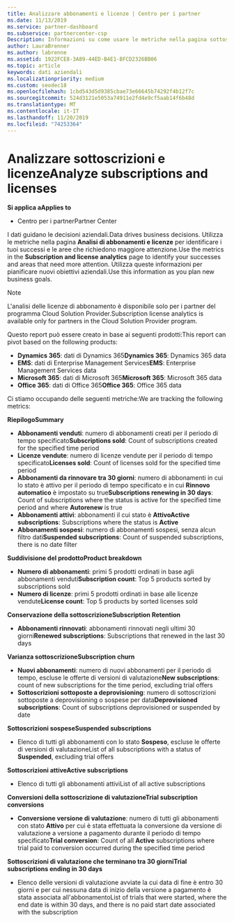 ```yaml
---
title: Analizzare abbonamenti e licenze | Centro per i partner
ms.date: 11/13/2019
ms.service: partner-dashboard
ms.subservice: partnercenter-csp
Description: Informazioni su come usare le metriche nella pagina sottoscrizione e analisi licenze per identificare i successi e le aree che richiedono maggiore attenzione.
author: LauraBrenner
ms.author: labrenne
ms.assetid: 1922FCE8-3A89-44ED-B4E1-BFCD2326BB06
ms.topic: article
keywords: dati aziendali
ms.localizationpriority: medium
ms.custom: seodec18
ms.openlocfilehash: 1cbd543d5d9385cbae73e66645b74292f4b12f7c
ms.sourcegitcommit: 524d3121e5053a74911e2fd4e9cf5aab14f6b48d
ms.translationtype: MT
ms.contentlocale: it-IT
ms.lasthandoff: 11/20/2019
ms.locfileid: "74253364"
---
```

# <a name="analyze-subscriptions-and-licenses"></a><span data-ttu-id="bc6d1-104">Analizzare sottoscrizioni e licenze</span><span class="sxs-lookup"><span data-stu-id="bc6d1-104">Analyze subscriptions and licenses</span></span> 

<span data-ttu-id="bc6d1-105">**Si applica a**</span><span class="sxs-lookup"><span data-stu-id="bc6d1-105">**Applies to**</span></span>

- <span data-ttu-id="bc6d1-106">Centro per i partner</span><span class="sxs-lookup"><span data-stu-id="bc6d1-106">Partner Center</span></span>

<span data-ttu-id="bc6d1-107">I dati guidano le decisioni aziendali.</span><span class="sxs-lookup"><span data-stu-id="bc6d1-107">Data drives business decisions.</span></span> <span data-ttu-id="bc6d1-108">Utilizza le metriche nella pagina **Analisi di abbonamenti e licenze** per identificare i tuoi successi e le aree che richiedono maggiore attenzione.</span><span class="sxs-lookup"><span data-stu-id="bc6d1-108">Use the metrics in the **Subscription and license analytics** page to identify your successes and areas that need more attention.</span></span> <span data-ttu-id="bc6d1-109">Utilizza queste informazioni per pianificare nuovi obiettivi aziendali.</span><span class="sxs-lookup"><span data-stu-id="bc6d1-109">Use this information as you plan new business goals.</span></span>

> [!NOTE]
> <span data-ttu-id="bc6d1-110">L'analisi delle licenze di abbonamento è disponibile solo per i partner del programma Cloud Solution Provider.</span><span class="sxs-lookup"><span data-stu-id="bc6d1-110">Subscription license analytics is available only for partners in the Cloud Solution Provider program.</span></span>


<span data-ttu-id="bc6d1-111">Questo report può essere creato in base ai seguenti prodotti:</span><span class="sxs-lookup"><span data-stu-id="bc6d1-111">This report can pivot based on the following products:</span></span>

 - <span data-ttu-id="bc6d1-112">**Dynamics 365**: dati di Dynamics 365</span><span class="sxs-lookup"><span data-stu-id="bc6d1-112">**Dynamics 365**: Dynamics 365 data</span></span>  
 - <span data-ttu-id="bc6d1-113">**EMS**: dati di Enterprise Management Services</span><span class="sxs-lookup"><span data-stu-id="bc6d1-113">**EMS**: Enterprise Management Services data</span></span>  
 - <span data-ttu-id="bc6d1-114">**Microsoft 365**: dati di Microsoft 365</span><span class="sxs-lookup"><span data-stu-id="bc6d1-114">**Microsoft 365**: Microsoft 365 data</span></span>  
 - <span data-ttu-id="bc6d1-115">**Office 365**: dati di Office 365</span><span class="sxs-lookup"><span data-stu-id="bc6d1-115">**Office 365**: Office 365 data</span></span>  


<span data-ttu-id="bc6d1-116">Ci stiamo occupando delle seguenti metriche:</span><span class="sxs-lookup"><span data-stu-id="bc6d1-116">We are tracking the following metrics:</span></span>

<span data-ttu-id="bc6d1-117">**Riepilogo**</span><span class="sxs-lookup"><span data-stu-id="bc6d1-117">**Summary**</span></span>  
 - <span data-ttu-id="bc6d1-118">**Abbonamenti venduti**: numero di abbonamenti creati per il periodo di tempo specificato</span><span class="sxs-lookup"><span data-stu-id="bc6d1-118">**Subscriptions sold**: Count of subscriptions created for the specified time period</span></span>  
 - <span data-ttu-id="bc6d1-119">**Licenze vendute**: numero di licenze vendute per il periodo di tempo specificato</span><span class="sxs-lookup"><span data-stu-id="bc6d1-119">**Licenses sold**: Count of licenses sold for the specified time period</span></span>   
 - <span data-ttu-id="bc6d1-120">**Abbonamenti da rinnovare tra 30 giorni**: numero di abbonamenti in cui lo stato è attivo per il periodo di tempo specificato e in cui **Rinnovo automatico** è impostato su true</span><span class="sxs-lookup"><span data-stu-id="bc6d1-120">**Subscriptions renewing in 30 days**: Count of subscriptions where the status is active for the specified time period and where **Autorenew** is true</span></span>
 - <span data-ttu-id="bc6d1-121">**Abbonamenti attivi**: abbonamenti il cui stato è **Attivo**</span><span class="sxs-lookup"><span data-stu-id="bc6d1-121">**Active subscriptions**: Subscriptions where the status is **Active**</span></span>  
 - <span data-ttu-id="bc6d1-122">**Abbonamenti sospesi**: numero di abbonamenti sospesi, senza alcun filtro dati</span><span class="sxs-lookup"><span data-stu-id="bc6d1-122">**Suspended subscriptions**: Count of suspended subscriptions, there is no date filter</span></span>  

<span data-ttu-id="bc6d1-123">**Suddivisione del prodotto**</span><span class="sxs-lookup"><span data-stu-id="bc6d1-123">**Product breakdown**</span></span>  
 - <span data-ttu-id="bc6d1-124">**Numero di abbonamenti**: primi 5 prodotti ordinati in base agli abbonamenti venduti</span><span class="sxs-lookup"><span data-stu-id="bc6d1-124">**Subscription count**: Top 5 products sorted by subscriptions sold</span></span>  
 - <span data-ttu-id="bc6d1-125">**Numero di licenze**: primi 5 prodotti ordinati in base alle licenze vendute</span><span class="sxs-lookup"><span data-stu-id="bc6d1-125">**License count**: Top 5 products by sorted licenses sold</span></span>

<span data-ttu-id="bc6d1-126">**Conservazione della sottoscrizione**</span><span class="sxs-lookup"><span data-stu-id="bc6d1-126">**Subscription Retention**</span></span>
 - <span data-ttu-id="bc6d1-127">**Abbonamenti rinnovati**: abbonamenti rinnovati negli ultimi 30 giorni</span><span class="sxs-lookup"><span data-stu-id="bc6d1-127">**Renewed subscriptions**: Subscriptions that renewed in the last 30 days</span></span>  

<span data-ttu-id="bc6d1-128">**Varianza sottoscrizione**</span><span class="sxs-lookup"><span data-stu-id="bc6d1-128">**Subscription churn**</span></span>  
 - <span data-ttu-id="bc6d1-129">**Nuovi abbonamenti**: numero di nuovi abbonamenti per il periodo di tempo, escluse le offerte di versioni di valutazione</span><span class="sxs-lookup"><span data-stu-id="bc6d1-129">**New subscriptions**: count of new subscriptions for the time period, excluding trial offers</span></span>  
 - <span data-ttu-id="bc6d1-130">**Sottoscrizioni sottoposte a deprovisioning**: numero di sottoscrizioni sottoposte a deprovisioning o sospese per data</span><span class="sxs-lookup"><span data-stu-id="bc6d1-130">**Deprovisioned subscriptions**: Count of subscriptions deprovisioned or suspended by date</span></span>  

<span data-ttu-id="bc6d1-131">**Sottoscrizioni sospese**</span><span class="sxs-lookup"><span data-stu-id="bc6d1-131">**Suspended subscriptions**</span></span>  
 - <span data-ttu-id="bc6d1-132">Elenco di tutti gli abbonamenti con lo stato **Sospeso**, escluse le offerte di versioni di valutazione</span><span class="sxs-lookup"><span data-stu-id="bc6d1-132">List of all subscriptions with a status of **Suspended**, excluding trial offers</span></span>  
  
<span data-ttu-id="bc6d1-133">**Sottoscrizioni attive**</span><span class="sxs-lookup"><span data-stu-id="bc6d1-133">**Active subscriptions**</span></span>
 - <span data-ttu-id="bc6d1-134">Elenco di tutti gli abbonamenti attivi</span><span class="sxs-lookup"><span data-stu-id="bc6d1-134">List of all active subscriptions</span></span>  

<span data-ttu-id="bc6d1-135">**Conversioni della sottoscrizione di valutazione**</span><span class="sxs-lookup"><span data-stu-id="bc6d1-135">**Trial subscription conversions**</span></span>  
 - <span data-ttu-id="bc6d1-136">**Conversione versione di valutazione**: numero di tutti gli abbonamenti con stato **Attivo** per cui è stata effettuata la conversione da versione di valutazione a versione a pagamento durante il periodo di tempo specificato</span><span class="sxs-lookup"><span data-stu-id="bc6d1-136">**Trial conversion**: Count of all **Active** subscriptions where trial paid to conversion occurred during the specified time period</span></span>  

<span data-ttu-id="bc6d1-137">**Sottoscrizioni di valutazione che terminano tra 30 giorni**</span><span class="sxs-lookup"><span data-stu-id="bc6d1-137">**Trial subscriptions ending in 30 days**</span></span>  
 - <span data-ttu-id="bc6d1-138">Elenco delle versioni di valutazione avviate la cui data di fine è entro 30 giorni e per cui nessuna data di inizio della versione a pagamento è stata associata all'abbonamento</span><span class="sxs-lookup"><span data-stu-id="bc6d1-138">List of trials that were started, where the end date is within 30 days, and there is no paid start date associated with the subscription</span></span>  

  